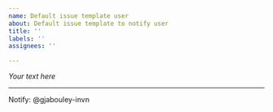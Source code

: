 ```yaml
---
name: Default issue template user
about: Default issue template to notify user
title: ''
labels: ''
assignees: ''

---
```


_Your text here_

---
Notify: @gjabouley-invn
